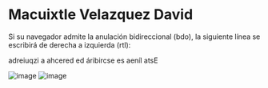 <!DOCTYPE html>
<html>
<body>

<h1>Macuixtle Velazquez David</h1>    
<p>Si su navegador admite la anulación bidireccional (bdo), la siguiente línea se escribirá de derecha a izquierda (rtl):</p>

<bdo dir="rtl">Esta línea se escribirá de derecha a izquierda</bdo>

</body>
</html>

![image](https://github.com/user-attachments/assets/fbc25044-e426-4403-b6bd-bfb356d1f83f)
![image](https://github.com/user-attachments/assets/b546286b-1d0d-401d-9c59-a6aea9075685)
